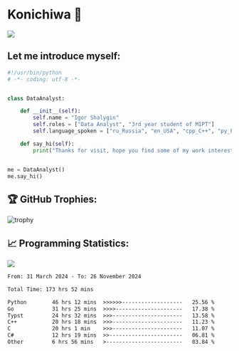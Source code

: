 # Konichiwa 👋
![](https://komarev.com/ghpvc/?username=IgorFandre&color=brightgreen)

## Let me introduce myself:
```py
#!/usr/bin/python
# -*- coding: utf-8 -*-


class DataAnalyst:

    def __init__(self):
        self.name = "Igor Shalygin"
        self.roles = ["Data Analyst", "3rd year student of MIPT"]
        self.language_spoken = ["ru_Russia", "en_USA", "cpp_C++", "py_Python", "go_Golang"]

    def say_hi(self):
        print("Thanks for visit, hope you find some of my work interesting.")


me = DataAnalyst()
me.say_hi()
```

## 🏆 GitHub Trophies:
![trophy](https://github-profile-trophy.vercel.app/?username=IgorFandre&title=MultiLanguage,Repositories,Commits,Experience,PullRequest,Reviews)

## 📈 Programming Statistics:

![](https://github-profile-summary-cards.vercel.app/api/cards/profile-details?username=IgorFandre&theme=solarized_dark)

<!--START_SECTION:waka-->

```txt
From: 31 March 2024 - To: 26 November 2024

Total Time: 173 hrs 52 mins

Python        46 hrs 12 mins  >>>>>>-------------------   25.56 %
Go            31 hrs 25 mins  >>>>---------------------   17.38 %
Typst         24 hrs 32 mins  >>>----------------------   13.58 %
C++           20 hrs 18 mins  >>>----------------------   11.23 %
C             20 hrs 1 min    >>>----------------------   11.07 %
C#            12 hrs 19 mins  >>-----------------------   06.81 %
Other         6 hrs 56 mins   >------------------------   03.84 %
```

<!--END_SECTION:waka-->
